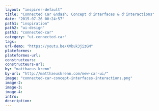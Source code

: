 ```yaml
---
layout: "inspirer-default"
title: "Connected Car &ndash; Concept d'interfaces & d'interactions"
date: "2015-07-26 00:24:57"
path1: "inspiration"
path2: "ui-design"
path3: "connected-car"
category: "ui-connected-car"
tags:
url-demo: "https://youtu.be/XVbuk3jizGM"
plateformes:
plateformes-url:
constructeurs:
constructeurs-url:
by: "matthaeus krenn"
by-url: "http://matthaeuskrenn.com/new-car-ui/"
image: "connected-car-concept-interfaces-interactions.png"
image-2:
image-3:
image-4:
intro:
description:
---
```


